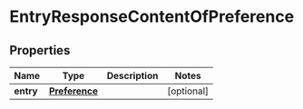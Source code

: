 # EntryResponseContentOfPreference

## Properties
Name | Type | Description | Notes
------------ | ------------- | ------------- | -------------
**entry** | [**Preference**](Preference.md) |  |  [optional]
